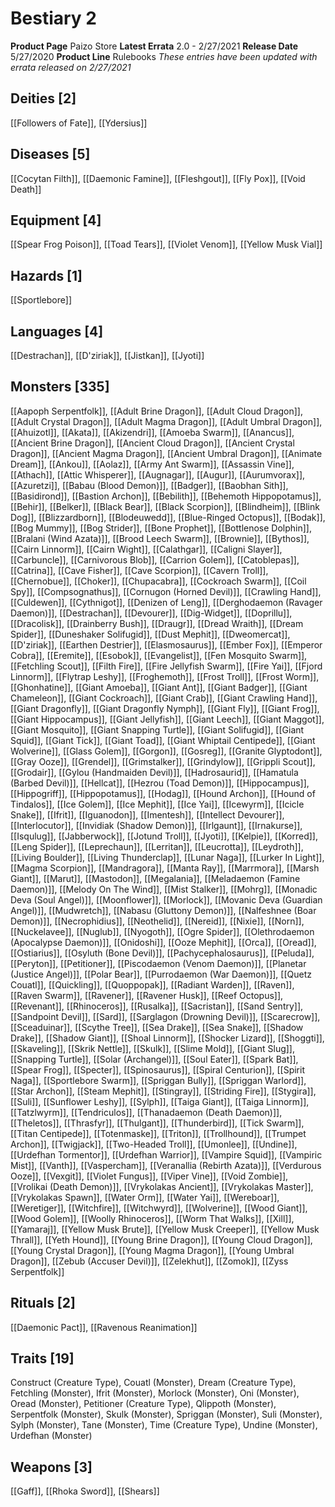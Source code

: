 ﻿---
id: '32'
name: Bestiary 2
rarity: Common
source: null
trait: null
type: Source

---
# Bestiary 2

**Product Page** Paizo Store
**Latest Errata** 2.0 - 2/27/2021
**Release Date** 5/27/2020
**Product Line** Rulebooks
_These entries have been updated with errata released on 2/27/2021_

## Deities [2]

[[Followers of Fate]], [[Ydersius]]

## Diseases [5]

[[Cocytan Filth]], [[Daemonic Famine]], [[Fleshgout]], [[Fly Pox]], [[Void Death]]

## Equipment [4]

[[Spear Frog Poison]], [[Toad Tears]], [[Violet Venom]], [[Yellow Musk Vial]]

## Hazards [1]

[[Sportlebore]]

## Languages [4]

[[Destrachan]], [[D'ziriak]], [[Jistkan]], [[Jyoti]]

## Monsters [335]

[[Aapoph Serpentfolk]], [[Adult Brine Dragon]], [[Adult Cloud Dragon]], [[Adult Crystal Dragon]], [[Adult Magma Dragon]], [[Adult Umbral Dragon]], [[Ahuizotl]], [[Akata]], [[Akizendri]], [[Amoeba Swarm]], [[Anancus]], [[Ancient Brine Dragon]], [[Ancient Cloud Dragon]], [[Ancient Crystal Dragon]], [[Ancient Magma Dragon]], [[Ancient Umbral Dragon]], [[Animate Dream]], [[Ankou]], [[Aolaz]], [[Army Ant Swarm]], [[Assassin Vine]], [[Athach]], [[Attic Whisperer]], [[Augnagar]], [[Augur]], [[Aurumvorax]], [[Azuretzi]], [[Babau (Blood Demon)]], [[Badger]], [[Baobhan Sith]], [[Basidirond]], [[Bastion Archon]], [[Bebilith]], [[Behemoth Hippopotamus]], [[Behir]], [[Belker]], [[Black Bear]], [[Black Scorpion]], [[Blindheim]], [[Blink Dog]], [[Blizzardborn]], [[Blodeuwedd]], [[Blue-Ringed Octopus]], [[Bodak]], [[Bog Mummy]], [[Bog Strider]], [[Bone Prophet]], [[Bottlenose Dolphin]], [[Bralani (Wind Azata)]], [[Brood Leech Swarm]], [[Brownie]], [[Bythos]], [[Cairn Linnorm]], [[Cairn Wight]], [[Calathgar]], [[Caligni Slayer]], [[Carbuncle]], [[Carnivorous Blob]], [[Carrion Golem]], [[Catoblepas]], [[Catrina]], [[Cave Fisher]], [[Cave Scorpion]], [[Cavern Troll]], [[Chernobue]], [[Choker]], [[Chupacabra]], [[Cockroach Swarm]], [[Coil Spy]], [[Compsognathus]], [[Cornugon (Horned Devil)]], [[Crawling Hand]], [[Culdewen]], [[Cythnigot]], [[Denizen of Leng]], [[Derghodaemon (Ravager Daemon)]], [[Destrachan]], [[Devourer]], [[Dig-Widget]], [[Doprillu]], [[Dracolisk]], [[Drainberry Bush]], [[Draugr]], [[Dread Wraith]], [[Dream Spider]], [[Duneshaker Solifugid]], [[Dust Mephit]], [[Dweomercat]], [[D'ziriak]], [[Earthen Destrier]], [[Elasmosaurus]], [[Ember Fox]], [[Emperor Cobra]], [[Eremite]], [[Esobok]], [[Evangelist]], [[Fen Mosquito Swarm]], [[Fetchling Scout]], [[Filth Fire]], [[Fire Jellyfish Swarm]], [[Fire Yai]], [[Fjord Linnorm]], [[Flytrap Leshy]], [[Froghemoth]], [[Frost Troll]], [[Frost Worm]], [[Ghonhatine]], [[Giant Amoeba]], [[Giant Ant]], [[Giant Badger]], [[Giant Chameleon]], [[Giant Cockroach]], [[Giant Crab]], [[Giant Crawling Hand]], [[Giant Dragonfly]], [[Giant Dragonfly Nymph]], [[Giant Fly]], [[Giant Frog]], [[Giant Hippocampus]], [[Giant Jellyfish]], [[Giant Leech]], [[Giant Maggot]], [[Giant Mosquito]], [[Giant Snapping Turtle]], [[Giant Solifugid]], [[Giant Squid]], [[Giant Tick]], [[Giant Toad]], [[Giant Whiptail Centipede]], [[Giant Wolverine]], [[Glass Golem]], [[Gorgon]], [[Gosreg]], [[Granite Glyptodont]], [[Gray Ooze]], [[Grendel]], [[Grimstalker]], [[Grindylow]], [[Grippli Scout]], [[Grodair]], [[Gylou (Handmaiden Devil)]], [[Hadrosaurid]], [[Hamatula (Barbed Devil)]], [[Hellcat]], [[Hezrou (Toad Demon)]], [[Hippocampus]], [[Hippogriff]], [[Hippopotamus]], [[Hodag]], [[Hound Archon]], [[Hound of Tindalos]], [[Ice Golem]], [[Ice Mephit]], [[Ice Yai]], [[Icewyrm]], [[Icicle Snake]], [[Ifrit]], [[Iguanodon]], [[Imentesh]], [[Intellect Devourer]], [[Interlocutor]], [[Invidiak (Shadow Demon)]], [[Irlgaunt]], [[Irnakurse]], [[Isqulug]], [[Jabberwock]], [[Jotund Troll]], [[Jyoti]], [[Kelpie]], [[Korred]], [[Leng Spider]], [[Leprechaun]], [[Lerritan]], [[Leucrotta]], [[Leydroth]], [[Living Boulder]], [[Living Thunderclap]], [[Lunar Naga]], [[Lurker In Light]], [[Magma Scorpion]], [[Mandragora]], [[Manta Ray]], [[Marrmora]], [[Marsh Giant]], [[Marut]], [[Mastodon]], [[Megalania]], [[Meladaemon (Famine Daemon)]], [[Melody On The Wind]], [[Mist Stalker]], [[Mohrg]], [[Monadic Deva (Soul Angel)]], [[Moonflower]], [[Morlock]], [[Movanic Deva (Guardian Angel)]], [[Mudwretch]], [[Nabasu (Gluttony Demon)]], [[Nalfeshnee (Boar Demon)]], [[Necrophidius]], [[Neothelid]], [[Nereid]], [[Nixie]], [[Norn]], [[Nuckelavee]], [[Nuglub]], [[Nyogoth]], [[Ogre Spider]], [[Olethrodaemon (Apocalypse Daemon)]], [[Onidoshi]], [[Ooze Mephit]], [[Orca]], [[Oread]], [[Ostiarius]], [[Osyluth (Bone Devil)]], [[Pachycephalosaurus]], [[Peluda]], [[Peryton]], [[Petitioner]], [[Piscodaemon (Venom Daemon)]], [[Planetar (Justice Angel)]], [[Polar Bear]], [[Purrodaemon (War Daemon)]], [[Quetz Couatl]], [[Quickling]], [[Quoppopak]], [[Radiant Warden]], [[Raven]], [[Raven Swarm]], [[Ravener]], [[Ravener Husk]], [[Reef Octopus]], [[Revenant]], [[Rhinoceros]], [[Rusalka]], [[Sacristan]], [[Sand Sentry]], [[Sandpoint Devil]], [[Sard]], [[Sarglagon (Drowning Devil)]], [[Scarecrow]], [[Sceaduinar]], [[Scythe Tree]], [[Sea Drake]], [[Sea Snake]], [[Shadow Drake]], [[Shadow Giant]], [[Shoal Linnorm]], [[Shocker Lizard]], [[Shoggti]], [[Skaveling]], [[Skrik Nettle]], [[Skulk]], [[Slime Mold]], [[Giant Slug]], [[Snapping Turtle]], [[Solar (Archangel)]], [[Soul Eater]], [[Spark Bat]], [[Spear Frog]], [[Specter]], [[Spinosaurus]], [[Spiral Centurion]], [[Spirit Naga]], [[Sportlebore Swarm]], [[Spriggan Bully]], [[Spriggan Warlord]], [[Star Archon]], [[Steam Mephit]], [[Stingray]], [[Striding Fire]], [[Stygira]], [[Suli]], [[Sunflower Leshy]], [[Sylph]], [[Taiga Giant]], [[Taiga Linnorm]], [[Tatzlwyrm]], [[Tendriculos]], [[Thanadaemon (Death Daemon)]], [[Theletos]], [[Thrasfyr]], [[Thulgant]], [[Thunderbird]], [[Tick Swarm]], [[Titan Centipede]], [[Totenmaske]], [[Triton]], [[Trollhound]], [[Trumpet Archon]], [[Twigjack]], [[Two-Headed Troll]], [[Umonlee]], [[Undine]], [[Urdefhan Tormentor]], [[Urdefhan Warrior]], [[Vampire Squid]], [[Vampiric Mist]], [[Vanth]], [[Vaspercham]], [[Veranallia (Rebirth Azata)]], [[Verdurous Ooze]], [[Vexgit]], [[Violet Fungus]], [[Viper Vine]], [[Void Zombie]], [[Vrolikai (Death Demon)]], [[Vrykolakas Ancient]], [[Vrykolakas Master]], [[Vrykolakas Spawn]], [[Water Orm]], [[Water Yai]], [[Wereboar]], [[Weretiger]], [[Witchfire]], [[Witchwyrd]], [[Wolverine]], [[Wood Giant]], [[Wood Golem]], [[Woolly Rhinoceros]], [[Worm That Walks]], [[Xill]], [[Yamaraj]], [[Yellow Musk Brute]], [[Yellow Musk Creeper]], [[Yellow Musk Thrall]], [[Yeth Hound]], [[Young Brine Dragon]], [[Young Cloud Dragon]], [[Young Crystal Dragon]], [[Young Magma Dragon]], [[Young Umbral Dragon]], [[Zebub (Accuser Devil)]], [[Zelekhut]], [[Zomok]], [[Zyss Serpentfolk]]

## Rituals [2]

[[Daemonic Pact]], [[Ravenous Reanimation]]

## Traits [19]

Construct (Creature Type), Couatl (Monster), Dream (Creature Type), Fetchling (Monster), Ifrit (Monster), Morlock (Monster), Oni (Monster), Oread (Monster), Petitioner (Creature Type), Qlippoth (Monster), Serpentfolk (Monster), Skulk (Monster), Spriggan (Monster), Suli (Monster), Sylph (Monster), Tane (Monster), Time (Creature Type), Undine (Monster), Urdefhan (Monster)

## Weapons [3]

[[Gaff]], [[Rhoka Sword]], [[Shears]]